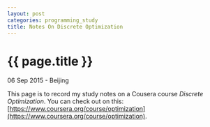 ```yaml
---
layout: post
categories: programming_study
title: Notes On Discrete Optimization
---
```


{{ page.title }}
================

<p class="meta">06 Sep 2015 - Beijing</p>

This page is to record my study notes on a Cousera course *Discrete Optimization*. You can check out on this: [https://www.coursera.org/course/optimization](https://www.coursera.org/course/optimization).
